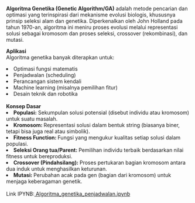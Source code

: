 <b>Algoritma Genetika (Genetic Algorithm/GA)</b> adalah metode pencarian dan optimasi yang terinspirasi dari mekanisme evolusi biologis, khususnya prinsip seleksi alam dan genetika. Diperkenalkan oleh John Holland pada tahun 1970-an, algoritma ini meniru proses evolusi melalui representasi solusi sebagai kromosom dan proses seleksi, crossover (rekombinasi), dan mutasi.


<b>Aplikasi</b><br>
Algoritma genetika banyak diterapkan untuk: 
<li>Optimasi fungsi matematis</li>

<li>Penjadwalan (scheduling)</li>

<li>Perancangan sistem kendali</li>

<li>Machine learning (misalnya pemilihan fitur)</li>

<li>Desain teknik dan robotika</li>
<br>
<b>Konsep Dasar</b>
<li><b>Populasi:</b> Sekumpulan solusi potensial (disebut individu atau kromosom) untuk suatu masalah.</li>

<li><b>Kromosom: </b>Representasi solusi dalam bentuk string (biasanya biner, tetapi bisa juga real atau simbolik).</li>

<li><b>Fitness Function: </b>Fungsi yang mengukur kualitas setiap solusi dalam populasi.</li>

<li><b>Seleksi Orang tua/Parent: </b>Pemilihan individu terbaik berdasarkan nilai fitness untuk bereproduksi.</li>

<li><b>Crossover (Pindahsilang): </b>Proses pertukaran bagian kromosom antara dua induk untuk menghasilkan keturunan.</li>

<li><b>Mutasi: </b>Perubahan acak pada gen (bagian dari kromosom) untuk menjaga keberagaman genetik.</li>
 <br>
Link IPYNB:<a href="https://github.com/annaamikom/Algoritma-Genetika/blob/main/Algoritma_genetika_penjadwalan.ipynb"> Algoritma_genetika_penjadwalan.ipynb</a>
